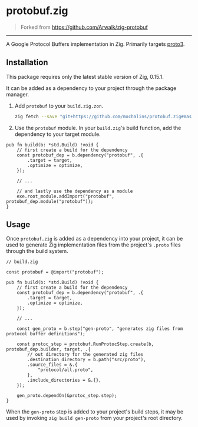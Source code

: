 # protobuf.zig

> Forked from https://github.com/Arwalk/zig-protobuf

-------

A Google Protocol Buffers implementation in Zig. Primarily targets
[proto3](https://protobuf.dev/programming-guides/proto3/).

## Installation

This package requires only the latest stable version of Zig, 0.15.1.

It can be added as a dependency to your project through the package manager.

1. Add `protobuf` to your `build.zig.zon`.
    ```sh
    zig fetch --save "git+https://github.com/mochalins/protobuf.zig#master"
    ```
2. Use the `protobuf` module. In your `build.zig`'s build function, add the
   dependency to your target module.

```zig
pub fn build(b: *std.Build) !void {
    // first create a build for the dependency
    const protobuf_dep = b.dependency("protobuf", .{
        .target = target,
        .optimize = optimize,
    });

    // ...

    // and lastly use the dependency as a module
    exe.root_module.addImport("protobuf", protobuf_dep.module("protobuf"));
}
```

## Usage

Once `protobuf.zig` is added as a dependency into your project, it can be used
to generate Zig implementation files from the project's `.proto` files through
the build system.

```zig
// build.zig

const protobuf = @import("protobuf");

pub fn build(b: *std.Build) !void {
    // first create a build for the dependency
    const protobuf_dep = b.dependency("protobuf", .{
        .target = target,
        .optimize = optimize,
    });

    // ...

    const gen_proto = b.step("gen-proto", "generates zig files from protocol buffer definitions");

    const protoc_step = protobuf.RunProtocStep.create(b, protobuf_dep.builder, target, .{
        // out directory for the generated zig files
        .destination_directory = b.path("src/proto"),
        .source_files = &.{
            "protocol/all.proto",
        },
        .include_directories = &.{},
    });

    gen_proto.dependOn(&protoc_step.step);
}
```

When the `gen-proto` step is added to your project's build steps, it may be
used by invoking `zig build gen-proto` from your project's root directory.
